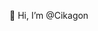 👋 Hi, I’m @Cikagon
 


<!---
Cikagon/Cikagon is a ✨ special ✨ repository because its `README.md` (this file) appears on your GitHub profile.
You can click the Preview link to take a look at your changes.
--->
